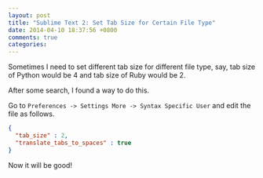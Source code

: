```yaml
---
layout: post
title: "Sublime Text 2: Set Tab Size for Certain File Type"
date: 2014-04-10 18:37:56 +0800
comments: true
categories: 
---
```

Sometimes I need to set different tab size for different file type, say,
tab size of Python would be 4 and tab size of Ruby would be 2.

After some search, I found a way to do this.

Go to `Preferences -> Settings More -> Syntax Specific User` and edit the
file as follows.

```json
{ 
  "tab_size" : 2,
  "translate_tabs_to_spaces" : true
}
```

Now it will be good!

